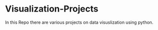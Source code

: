 # Visualization-Projects

In this Repo there are various projects on data visuslization using python.
